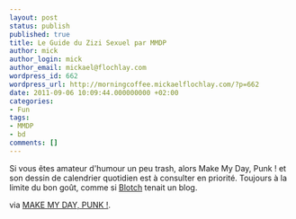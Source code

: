 ```yaml
---
layout: post
status: publish
published: true
title: Le Guide du Zizi Sexuel par MMDP
author: mick
author_login: mick
author_email: mickael@flochlay.com
wordpress_id: 662
wordpress_url: http://morningcoffee.mickaelflochlay.com/?p=662
date: 2011-09-06 10:09:44.000000000 +02:00
categories:
- Fun
tags:
- MMDP
- bd
comments: []
---
```

Si vous êtes amateur d'humour un peu trash, alors Make My Day, Punk ! et son dessin de calendrier quotidien est à consulter en priorité. Toujours à la limite du bon goût, comme si <a href="http://livre.fnac.com/a2485698/Blotch-L-integrale-Blotch-Blutch">Blotch</a> tenait un blog.

via <a href="http://mmdpunk.tumblr.com/post/9869001887">MAKE MY DAY, PUNK !</a>.
